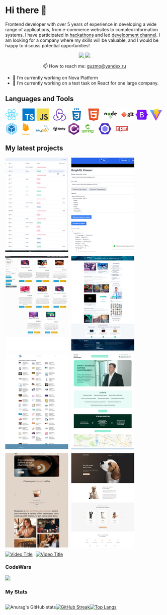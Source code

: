 # Hi there 👋

Frontend developer with over 5 years of experience in developing a wide range of applications, from e-commerce websites to complex information systems. I have participated in <a href='https://gordienkogames.itch.io/' target='_blank'>hackathons</a> and led <a href='https://www.youtube.com/@GordienkoThings' target='_blank'>development channel</a>. I am looking for a company where my skills will be valuable, and I would be happy to discuss potential opportunities!

 <p align="center" dir="auto">
   <a href="https://www.linkedin.com/in/pgordienko/" rel="nofollow">
       <img src="https://camo.githubusercontent.com/d90c501c7f68295cfcab6a68b761ba5b1101292b8ac9895eaeca253df2e53eb3/68747470733a2f2f696d672e736869656c64732e696f2f62616467652f6c696e6b6564696e2d2532333030373742352e7376673f267374796c653d666f722d7468652d6261646765266c6f676f3d6c696e6b6564696e266c6f676f436f6c6f723d7768697465" data-canonical-src="https://img.shields.io/badge/linkedin-%230077B5.svg?&amp;style=for-the-badge&amp;logo=linkedin&amp;logoColor=white" style="max-width: 100%;">
   </a>
   <a href="https://t.me/joinchat/@guz86" rel="nofollow">
       <img src="https://camo.githubusercontent.com/8f41682a178e57a174d0c6042e9cdb842c6329b24c34b2bf4206c25e933073a9/68747470733a2f2f696d672e736869656c64732e696f2f62616467652f54656c656772616d2d3243413545303f7374796c653d666f722d7468652d6261646765266c6f676f3d74656c656772616d266c6f676f436f6c6f723d7768697465" data-canonical-src="https://img.shields.io/badge/Telegram-2CA5E0?style=for-the-badge&amp;logo=telegram&amp;logoColor=white" style="max-width: 100%;">
   </a>
</p><p align="center" dir="auto">
   📫 How to reach me: <a href="mailto:guzmo@yandex.ru">guzmo@yandex.ru</a>
</p>

- 🚀 I’m currently working on Nova Platform
- 🔭 I’m currently working on a test task on React for one large company.

## Languages and Tools

<div style="display: flex; gap: 5px; flex-wrap: wrap;">
  <img src="https://github.com/devicons/devicon/blob/master/icons/react/react-original.svg" title="React" alt="React" width="40" height="40"/>&nbsp;
  <img src="https://github.com/devicons/devicon/blob/master/icons/typescript/typescript-original.svg" title="typescript" **alt="typescript" width="40" height="40"/>
  <img src="https://github.com/devicons/devicon/blob/master/icons/javascript/javascript-original.svg" title="JavaScript" alt="JavaScript" width="40" height="40"/>&nbsp;
  <img src="https://github.com/devicons/devicon/blob/master/icons/redux/redux-original.svg" title="Redux" alt="Redux " width="40" height="40"/>&nbsp;
  <img src="https://github.com/devicons/devicon/blob/master/icons/css3/css3-plain-wordmark.svg"  title="CSS3" alt="CSS" width="40" height="40"/>&nbsp;
  <img src="https://github.com/devicons/devicon/blob/master/icons/html5/html5-original.svg" title="HTML5" alt="HTML" width="40" height="40"/>&nbsp;
  <img src="https://github.com/devicons/devicon/blob/master/icons/nodejs/nodejs-original-wordmark.svg" title="NodeJS" alt="NodeJS" width="40" height="40"/>&nbsp;
  <img src="https://github.com/devicons/devicon/blob/master/icons/git/git-original-wordmark.svg" title="Git" **alt="Git" width="40" height="40"/>
  <img src="https://github.com/devicons/devicon/blob/master/icons/bootstrap/bootstrap-original.svg" title="bootstrap" **alt="bootstrap" width="40" height="40"/>
  <img src="https://github.com/devicons/devicon/blob/master/icons/vitejs/vitejs-original.svg" title="vitejs" **alt="vitejs" width="40" height="40"/>
  <img src="https://github.com/devicons/devicon/blob/master/icons/webpack/webpack-original.svg" title="webpack" **alt="webpack" width="40" height="40"/>
  <img src="https://github.com/devicons/devicon/blob/master/icons/firebase/firebase-plain-wordmark.svg" title="Firebase" alt="Firebase" width="40" height="40"/>&nbsp;
  <img src="https://github.com/devicons/devicon/blob/master/icons/mysql/mysql-original-wordmark.svg" title="MySQL"  alt="MySQL" width="40" height="40"/>&nbsp;
  <img src="https://github.com/devicons/devicon/blob/master/icons/unity/unity-original-wordmark.svg" title="unity" **alt="unity" width="40" height="40"/>
  <img src="https://github.com/devicons/devicon/blob/master/icons/csharp/csharp-original.svg" title="csharp" **alt="csharp" width="40" height="40"/>
  <img src="https://github.com/devicons/devicon/blob/master/icons/spring/spring-original-wordmark.svg" title="Spring" alt="Spring" width="40" height="40"/>&nbsp;
  <img src="https://github.com/devicons/devicon/blob/master/icons/eslint/eslint-original.svg" title="eslint" alt="eslint" width="40" height="40"/>&nbsp;
  <img src="https://github.com/devicons/devicon/blob/master/icons/npm/npm-original-wordmark.svg" title="npm" alt="npm" width="40" height="40"/>&nbsp;
</div>

## My latest projects

<div style="display: flex; gap: 10px; flex-wrap: wrap; justify-content: start;">
  <a href="https://github.com/guz86/skilla-task" target="_blank">
    <img src="./assets/skill.png" width="200" height="300" style="object-fit: cover;">
  </a>
  <a href="https://github.com/guz86/graphiql-app" target="_blank">
    <img src="./assets/graph.png" width="200" height="300" style="object-fit: cover;">
  </a>
  <a href="https://github.com/RS-Tech-Artisans/eCommerce-React" target="_blank">
    <img src="./assets/puzzle.png" width="200" height="300" style="object-fit: cover;">
  </a>
  <a href="https://zemed.ru/" target="_blank">
    <img src="./assets/zemed.png" width="200" height="300" style="object-fit: cover;">
  </a>
  <a href="https://mdalco.ru/" target="_blank">
    <img src="./assets/mdalco.png" width="200" height="300" style="object-fit: cover;">
  </a>
  <a href="https://zhilischnoe-pravo.ru/" target="_blank">
    <img src="./assets/zhilischnoe-pravo.png" width="200" height="300" style="object-fit: cover;">
  </a>
  <a href="https://rolling-scopes-school.github.io/guz86-JSFE2023Q4/coffee-house/" target="_blank">
    <img src="./assets/coffee.png" width="200" height="300" style="object-fit: cover;">
  </a>
  <a href="https://rolling-scopes-school.github.io/guz86-JSFEPRESCHOOL2024Q2/shelter/" target="_blank">
    <img src="./assets/shelter.png" width="200" height="300" style="object-fit: cover;">
  </a>

<a href="https://www.youtube.com/watch?v=-Wp8ylB9sWY" target="_blank">
  <img src="https://img.youtube.com/vi/-Wp8ylB9sWY/0.jpg" alt="Video Title" width="400" height="300"/>
</a>
<a href="https://www.youtube.com/watch?v=CQoPOwxrNgA" target="_blank">
  <img src="https://img.youtube.com/vi/CQoPOwxrNgA/0.jpg" alt="Video Title" width="400" height="300"/>
</a>

</div>
  
### CodeWars
  <img src="https://www.codewars.com/users/rsschool_f7ad25aefa815246/badges/large" >
  
### My Stats

<div style="display: flex;">
  
![Anurag's GitHub stats](https://github-readme-stats.vercel.app/api?username=guz86&show_icons=true&theme=dark)
  
[![GitHub Streak](http://github-readme-streak-stats.herokuapp.com/?user=guz86&theme=dark)](https://git.io/streak-stats)

[![Top Langs](https://github-readme-stats.vercel.app/api/top-langs/?username=guz86&layout=compact&theme=dark)](https://github.com/anuraghazra/github-readme-stats)


</div>

<!--
### My Courses
<div style="display: flex;">
 <img src="./RScertificate.jpg" width="300" height="200">
</div>
### Sertificates
<div style="display: flex;">
 <img src="./RScertificate.jpg" width="300" height="200"> 
</div>
**guz86/guz86** is a ✨ _special_ ✨ repository because its `README.md` (this file) appears on your GitHub profile.
Here are some ideas to get you started:
- 🔭 I’m currently working on ...
- 🌱 I’m currently learning ...
- 👯 I’m looking to collaborate on ...
- 🤔 I’m looking for help with ...
- 💬 Ask me about ...
- 📫 How to reach me: ...
- 😄 Pronouns: ...
- ⚡ Fun fact: ...
-->
